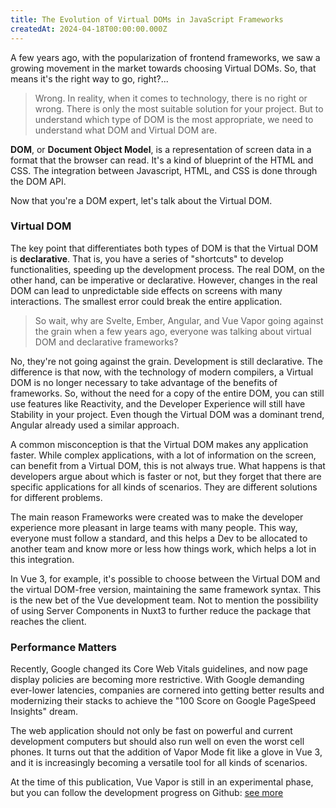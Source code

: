 ```yaml
---
title: The Evolution of Virtual DOMs in JavaScript Frameworks
createdAt: 2024-04-18T00:00:00.000Z
---
```


A few years ago, with the popularization of frontend frameworks, we saw a growing movement in the market towards choosing Virtual DOMs. So, that means it's the right way to go, right?...

> Wrong. In reality, when it comes to technology, there is no right or wrong. There is only the most suitable solution for your project. But to understand which type of DOM is the most appropriate, we need to understand what DOM and Virtual DOM are.

**DOM**, or **Document Object Model**, is a representation of screen data in a format that the browser can read. It's a kind of blueprint of the HTML and CSS. The integration between Javascript, HTML, and CSS is done through the DOM API.

Now that you're a DOM expert, let's talk about the Virtual DOM.

### Virtual DOM

The key point that differentiates both types of DOM is that the Virtual DOM is **declarative**. That is, you have a series of "shortcuts" to develop functionalities, speeding up the development process. The real DOM, on the other hand, can be imperative or declarative. However, changes in the real DOM can lead to unpredictable side effects on screens with many interactions. The smallest error could break the entire application.

> So wait, why are Svelte, Ember, Angular, and Vue Vapor going against the grain when a few years ago, everyone was talking about virtual DOM and declarative frameworks?

No, they're not going against the grain. Development is still declarative. The difference is that now, with the technology of modern compilers, a Virtual DOM is no longer necessary to take advantage of the benefits of frameworks. So, without the need for a copy of the entire DOM, you can still use features like Reactivity, and the Developer Experience will still have Stability in your project. Even though the Virtual DOM was a dominant trend, Angular already used a similar approach.

A common misconception is that the Virtual DOM makes any application faster. While complex applications, with a lot of information on the screen, can benefit from a Virtual DOM, this is not always true. What happens is that developers argue about which is faster or not, but they forget that there are specific applications for all kinds of scenarios. They are different solutions for different problems.

The main reason Frameworks were created was to make the developer experience more pleasant in large teams with many people. This way, everyone must follow a standard, and this helps a Dev to be allocated to another team and know more or less how things work, which helps a lot in this integration.

In Vue 3, for example, it's possible to choose between the Virtual DOM and the virtual DOM-free version, maintaining the same framework syntax. This is the new bet of the Vue development team. Not to mention the possibility of using Server Components in Nuxt3 to further reduce the package that reaches the client.

### Performance Matters

Recently, Google changed its Core Web Vitals guidelines, and now page display policies are becoming more restrictive. With Google demanding ever-lower latencies, companies are cornered into getting better results and modernizing their stacks to achieve the "100 Score on Google PageSpeed Insights" dream.

The web application should not only be fast on powerful and current development computers but should also run well on even the worst cell phones. It turns out that the addition of Vapor Mode fit like a glove in Vue 3, and it is increasingly becoming a versatile tool for all kinds of scenarios.

At the time of this publication, Vue Vapor is still in an experimental phase, but you can follow the development progress on Github: [see more](https://github.com/vuejs/core-vapor?tab=readme-ov-file#todo)

